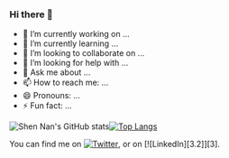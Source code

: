 ### Hi there 👋

- 🔭 I’m currently working on ...
- 🌱 I’m currently learning ...
- 👯 I’m looking to collaborate on ...
- 🤔 I’m looking for help with ...
- 💬 Ask me about ...
- 📫 How to reach me: ...
- 😄 Pronouns: ...
- ⚡ Fun fact: ...

![Shen Nan's GitHub stats](https://github-readme-stats.vercel.app/api?username=wongsn&show_icons=true&&count_private=truetheme=merko)[![Top Langs](https://github-readme-stats.vercel.app/api/top-langs/?username=wongsn&layout=compact)](https://github.com/wongsn/github-readme-stats)

<!-- Actual text -->

You can find me on [![Twitter][1.2]][1], or on [![LinkedIn][3.2]][3].

<!-- Icons -->

[1.2]: http://i.imgur.com/wWzX9uB.png (twitter icon without padding)
[2.2]: https://raw.githubusercontent.com/MartinHeinz/MartinHeinz/master/linkedin-3-16.png (LinkedIn icon without padding)

<!-- Links to your social media accounts -->

[1]: https://twitter.com/wongsn
[2]: https://www.linkedin.com/in/snwong/



